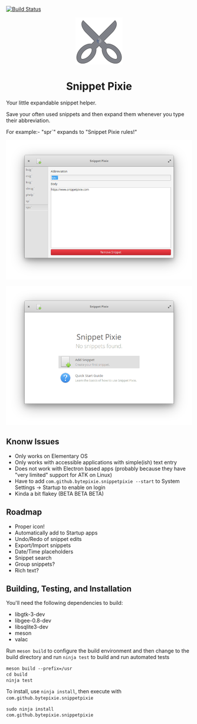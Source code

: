 [![Build Status](https://travis-ci.com/bytepixie/snippetpixie.svg?branch=master)](https://travis-ci.com/bytepixie/snippetpixie)


<p align="center">
  <img src="data/icons/128/com.github.bytepixie.snippetpixie.svg" alt="Icon" width="128" height="128" />
</p>
<h1 align="center">Snippet Pixie</h1>
<p align="center">
    <a href="https://appcenter.elementary.io/com.github.bytepixie.snippetpixie><img src="https://appcenter.elementary.io/badge.svg?new" alt="Get it on AppCenter" /></a>
</p>

Your little expandable snippet helper.

Save your often used snippets and then expand them whenever you type their abbreviation.

For example:- "spr`" expands to "Snippet Pixie rules!"

![Snippet Pixie Edit Screen](data/screenshot.png?raw=true)

![Snippet Pixie Welcome Screen](data/screenshot-2.png?raw=true)

## Knonw Issues

* Only works on Elementary OS
* Only works with accessible applications with simple(ish) text entry
* Does not work with Electron based apps (probably because they have "very limited" support for ATK on Linux)
* Have to add `com.github.bytepixie.snippetpixie --start` to System Settings -> Startup to enable on login
* Kinda a bit flakey (BETA BETA BETA)

## Roadmap

* Proper icon!
* Automatically add to Startup apps
* Undo/Redo of snippet edits
* Export/Import snippets
* Date/Time placeholders
* Snippet search
* Group snippets?
* Rich text?

## Building, Testing, and Installation

You'll need the following dependencies to build:
* libgtk-3-dev
* libgee-0.8-dev
* libsqlite3-dev
* meson
* valac

Run `meson build` to configure the build environment and then change to the build directory and run `ninja test` to build and run automated tests

    meson build --prefix=/usr 
    cd build
    ninja test

To install, use `ninja install`, then execute with `com.github.bytepixie.snippetpixie`

    sudo ninja install
    com.github.bytepixie.snippetpixie
